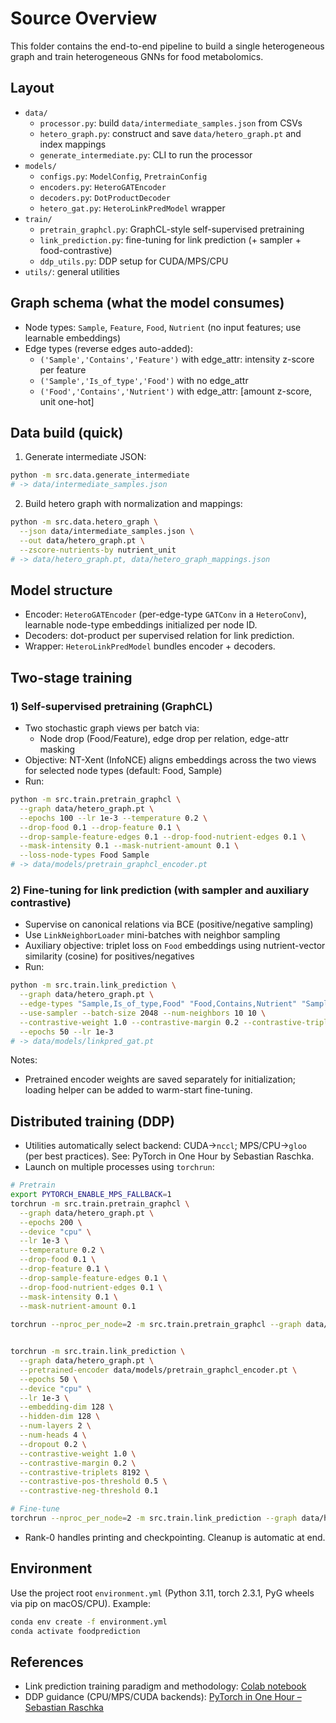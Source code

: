 # Source Overview

This folder contains the end-to-end pipeline to build a single heterogeneous graph and train heterogeneous GNNs for food metabolomics.

## Layout

- `data/`
  - `processor.py`: build `data/intermediate_samples.json` from CSVs
  - `hetero_graph.py`: construct and save `data/hetero_graph.pt` and index mappings
  - `generate_intermediate.py`: CLI to run the processor
- `models/`
  - `configs.py`: `ModelConfig`, `PretrainConfig`
  - `encoders.py`: `HeteroGATEncoder`
  - `decoders.py`: `DotProductDecoder`
  - `hetero_gat.py`: `HeteroLinkPredModel` wrapper
- `train/`
  - `pretrain_graphcl.py`: GraphCL-style self-supervised pretraining
  - `link_prediction.py`: fine-tuning for link prediction (+ sampler + food-contrastive)
  - `ddp_utils.py`: DDP setup for CUDA/MPS/CPU
- `utils/`: general utilities

## Graph schema (what the model consumes)
- Node types: `Sample`, `Feature`, `Food`, `Nutrient` (no input features; use learnable embeddings)
- Edge types (reverse edges auto-added):
  - `('Sample','Contains','Feature')` with edge_attr: intensity z-score per feature
  - `('Sample','Is_of_type','Food')` with no edge_attr
  - `('Food','Contains','Nutrient')` with edge_attr: [amount z-score, unit one-hot]

## Data build (quick)
1) Generate intermediate JSON:
```bash
python -m src.data.generate_intermediate
# -> data/intermediate_samples.json
```
2) Build hetero graph with normalization and mappings:
```bash
python -m src.data.hetero_graph \
  --json data/intermediate_samples.json \
  --out data/hetero_graph.pt \
  --zscore-nutrients-by nutrient_unit
# -> data/hetero_graph.pt, data/hetero_graph_mappings.json
```

## Model structure
- Encoder: `HeteroGATEncoder` (per-edge-type `GATConv` in a `HeteroConv`), learnable node-type embeddings initialized per node ID.
- Decoders: dot-product per supervised relation for link prediction.
- Wrapper: `HeteroLinkPredModel` bundles encoder + decoders.

## Two-stage training

### 1) Self-supervised pretraining (GraphCL)
- Two stochastic graph views per batch via:
  - Node drop (Food/Feature), edge drop per relation, edge-attr masking
- Objective: NT-Xent (InfoNCE) aligns embeddings across the two views for selected node types (default: Food, Sample)
- Run:
```bash
python -m src.train.pretrain_graphcl \
  --graph data/hetero_graph.pt \
  --epochs 100 --lr 1e-3 --temperature 0.2 \
  --drop-food 0.1 --drop-feature 0.1 \
  --drop-sample-feature-edges 0.1 --drop-food-nutrient-edges 0.1 \
  --mask-intensity 0.1 --mask-nutrient-amount 0.1 \
  --loss-node-types Food Sample
# -> data/models/pretrain_graphcl_encoder.pt
```

### 2) Fine-tuning for link prediction (with sampler and auxiliary contrastive)
- Supervise on canonical relations via BCE (positive/negative sampling)
- Use `LinkNeighborLoader` mini-batches with neighbor sampling
- Auxiliary objective: triplet loss on `Food` embeddings using nutrient-vector similarity (cosine) for positives/negatives
- Run:
```bash
python -m src.train.link_prediction \
  --graph data/hetero_graph.pt \
  --edge-types "Sample,Is_of_type,Food" "Food,Contains,Nutrient" "Sample,Contains,Feature" \
  --use-sampler --batch-size 2048 --num-neighbors 10 10 \
  --contrastive-weight 1.0 --contrastive-margin 0.2 --contrastive-triplets 8192 \
  --epochs 50 --lr 1e-3
# -> data/models/linkpred_gat.pt
```

Notes:
- Pretrained encoder weights are saved separately for initialization; loading helper can be added to warm-start fine-tuning.

## Distributed training (DDP)
- Utilities automatically select backend: CUDA→`nccl`; MPS/CPU→`gloo` (per best practices). See: PyTorch in One Hour by Sebastian Raschka.
- Launch on multiple processes using `torchrun`:
```bash
# Pretrain
export PYTORCH_ENABLE_MPS_FALLBACK=1
torchrun -m src.train.pretrain_graphcl \
  --graph data/hetero_graph.pt \
  --epochs 200 \
  --device "cpu" \
  --lr 1e-3 \
  --temperature 0.2 \
  --drop-food 0.1 \
  --drop-feature 0.1 \
  --drop-sample-feature-edges 0.1 \
  --drop-food-nutrient-edges 0.1 \
  --mask-intensity 0.1 \
  --mask-nutrient-amount 0.1
  
torchrun --nproc_per_node=2 -m src.train.pretrain_graphcl --graph data/hetero_graph.pt


torchrun -m src.train.link_prediction \
  --graph data/hetero_graph.pt \
  --pretrained-encoder data/models/pretrain_graphcl_encoder.pt \
  --epochs 50 \
  --device "cpu" \
  --lr 1e-3 \
  --embedding-dim 128 \
  --hidden-dim 128 \
  --num-layers 2 \
  --num-heads 4 \
  --dropout 0.2 \
  --contrastive-weight 1.0 \
  --contrastive-margin 0.2 \
  --contrastive-triplets 8192 \
  --contrastive-pos-threshold 0.5 \
  --contrastive-neg-threshold 0.1

# Fine-tune
torchrun --nproc_per_node=2 -m src.train.link_prediction --graph data/hetero_graph.pt --use-sampler
```
- Rank-0 handles printing and checkpointing. Cleanup is automatic at end.

## Environment
Use the project root `environment.yml` (Python 3.11, torch 2.3.1, PyG wheels via pip on macOS/CPU). Example:
```bash
conda env create -f environment.yml
conda activate foodprediction
```

## References
- Link prediction training paradigm and methodology: [Colab notebook](https://colab.research.google.com/drive/1xpzn1Nvai1ygd_P5Yambc_oe4VBPK_ZT?usp=sharing)
- DDP guidance (CPU/MPS/CUDA backends): [PyTorch in One Hour – Sebastian Raschka](https://sebastianraschka.com/teaching/pytorch-1h/)
